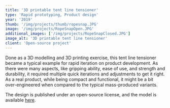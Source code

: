 ```yaml
---
title: '3D printable tent line tensioner'
type: 'Rapid prototyping, Product design'
year: '2019'
thumb: '/img/projects/thumb/ropesnap.JPG'
image: '/img/projects/RopeSnapOpen.JPG'
additional_images: ['/img/projects/RopeSnapClosed.JPG']
image_alt: '3D printable tent line tensioner'
client: 'Open-source project'
---
```


Done as a 3D modelling and 3D printing exercise, this tent line tensioner became a typical example for rapid iteration on product development. As there were many aspects, like gripping ability, ease of use, and strength and durability, it required multiple quick iterations and adjustments to get it right. As a real product, while being compact and functional, it might be a bit over-engineered when compared to the typical mass-produced variants. 

The design is published under an open-source license, and the model is available [here](https://www.thingiverse.com/thing:3398911).

